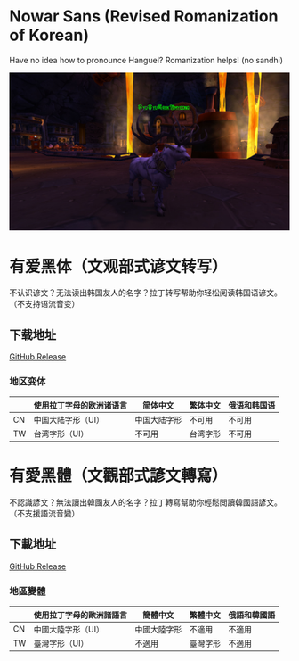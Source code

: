 # Nowar Sans (Revised Romanization of Korean)

Have no idea how to pronounce Hanguel? Romanization helps! (no sandhi)

![Preview](image/yuyu-rokmyeong.jpg)

# 有爱黑体（文观部式谚文转写）

不认识谚文？无法读出韩国友人的名字？拉丁转写帮助你轻松阅读韩国语谚文。（不支持语流音变）

## 下载地址

[GitHub Release](https://github.com/nowar-fonts/Nowar-Sans-RRK/releases)

### 地区变体

|    | 使用拉丁字母的欧洲诸语言 | 简体中文     | 繁体中文 | 俄语和韩国语 |
| -- | ------------------------ | ------------ | -------- | ------------ |
| CN | 中国大陆字形（UI）       | 中国大陆字形 | 不可用   | 不可用       |
| TW | 台湾字形（UI）           | 不可用       | 台湾字形 | 不可用       |

# 有愛黑體（文觀部式諺文轉寫）

不認識諺文？無法讀出韓國友人的名字？拉丁轉寫幫助你輕鬆閲讀韓國語諺文。（不支援語流音變）

## 下載地址

[GitHub Release](https://github.com/nowar-fonts/Nowar-Sans-RRK/releases)

### 地區變體

|    | 使用拉丁字母的歐洲諸語言 | 簡體中文     | 繁體中文 | 俄語和韓國語 |
| -- | ------------------------ | ------------ | -------- | ------------ |
| CN | 中國大陸字形（UI）       | 中國大陸字形 | 不適用   | 不適用       |
| TW | 臺灣字形（UI）           | 不適用       | 臺灣字形 | 不適用       |
